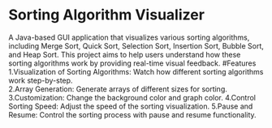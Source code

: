 # Sorting Algorithm Visualizer
A Java-based GUI application that visualizes various sorting algorithms, including Merge Sort, Quick Sort, Selection Sort, Insertion Sort, Bubble Sort, and Heap Sort. This project aims to help users understand how these sorting algorithms work by providing real-time visual feedback.
#Features
1.Visualization of Sorting Algorithms: Watch how different sorting algorithms work step-by-step.\
2.Array Generation: Generate arrays of different sizes for sorting.
3.Customization: Change the background color and graph color.
4.Control Sorting Speed: Adjust the speed of the sorting visualization.
5.Pause and Resume: Control the sorting process with pause and resume functionality.
